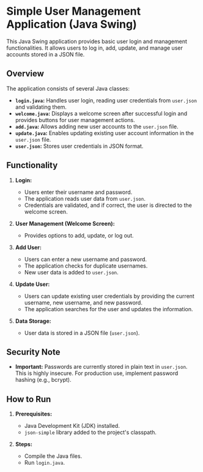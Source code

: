 # Simple User Management Application (Java Swing)

This Java Swing application provides basic user login and management functionalities. It allows users to log in, add, update, and manage user accounts stored in a JSON file.

## Overview

The application consists of several Java classes:

* **`login.java`:** Handles user login, reading user credentials from `user.json` and validating them.
* **`welcome.java`:** Displays a welcome screen after successful login and provides buttons for user management actions.
* **`add.java`:** Allows adding new user accounts to the `user.json` file.
* **`update.java`:** Enables updating existing user account information in the `user.json` file.
* **`user.json`:** Stores user credentials in JSON format.

## Functionality

1.  **Login:**
    * Users enter their username and password.
    * The application reads user data from `user.json`.
    * Credentials are validated, and if correct, the user is directed to the welcome screen.

2.  **User Management (Welcome Screen):**
    * Provides options to add, update, or log out.

3.  **Add User:**
    * Users can enter a new username and password.
    * The application checks for duplicate usernames.
    * New user data is added to `user.json`.

4.  **Update User:**
    * Users can update existing user credentials by providing the current username, new username, and new password.
    * The application searches for the user and updates the information.

5.  **Data Storage:**
    * User data is stored in a JSON file (`user.json`).

## Security Note

* **Important:** Passwords are currently stored in plain text in `user.json`. This is highly insecure. For production use, implement password hashing (e.g., bcrypt).

## How to Run

1.  **Prerequisites:**
    * Java Development Kit (JDK) installed.
    * `json-simple` library added to the project's classpath.

2.  **Steps:**
    * Compile the Java files.
    * Run `login.java`.
